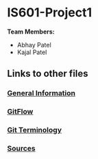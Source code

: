 # IS601-Project1
**Team Members:** 
- Abhay Patel
- Kajal Patel

## Links to other files
### [General Information](https://github.com/abhay-hisesci/IS601-Project1/blob/main/General_Info.md)
### [GitFlow](https://github.com/abhay-hisesci/IS601-Project1/blob/main/GitFlow.md)
### [Git Terminology](https://github.com/abhay-hisesci/IS601-Project1/blob/main/Git.md)
### [Sources](https://github.com/abhay-hisesci/IS601-Project1/blob/main/Sources.md)
